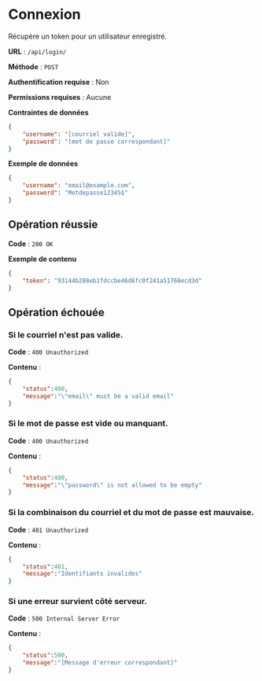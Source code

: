 # Connexion

Récupère un token pour un utilisateur enregistré.

**URL** : `/api/login/`

**Méthode** : `POST`

**Authentification requise** : Non

**Permissions requises** : Aucune

**Contraintes de données**

```json
{
    "username": "[courriel valide]",
    "password": "[mot de passe correspondant]"
}
```

**Exemple de données**

```json
{
    "username": "email@example.com",
    "password": "Motdepasse12345$"
}
```

## Opération réussie

**Code** : `200 OK`

**Exemple de contenu**

```json
{
    "token": "93144b288eb1fdccbe46d6fc0f241a51766ecd3d"
}
```

## Opération échouée

### Si le courriel n'est pas valide.

**Code** : `400 Unauthorized`

**Contenu** :

```json
{
    "status":400,
    "message":"\"email\" must be a valid email"
}
```

### Si le mot de passe est vide ou manquant.

**Code** : `400 Unauthorized`

**Contenu** :

```json
{
    "status":400,
    "message":"\"password\" is not allowed to be empty"
}
```

### Si la combinaison du courriel et du mot de passe est mauvaise.

**Code** : `401 Unauthorized`

**Contenu** :

```json
{
    "status":401,
    "message":"Identifiants invalides"
}
```
### Si une erreur survient côté serveur.

**Code** : `500 Internal Server Error`

**Contenu** :

```json
{
    "status":500,
    "message":"[Message d'erreur correspondant]"
}
```
